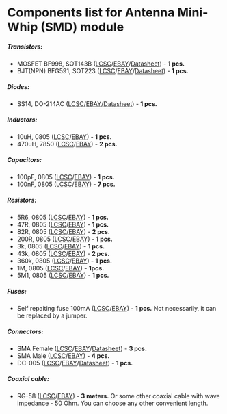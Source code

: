 # Components list for Antenna Mini-Whip (SMD) module

##### Transistors:
- MOSFET BF998, SOT143B ([LCSC](https://lcsc.com/search?q=bf998)/[EBAY](https://www.ebay.com/sch/i.html?_from=R40&_trksid=p2050601.m570.l1313.TR0.TRC0.H0.XBF998.TRS0&_nkw=BF998&_sacat=0)/[Datasheet](./Datasheets/MOSFET/BF998-Datasheet.pdf)) - **1 pcs.**
- BJT(NPN) BFG591, SOT223 ([LCSC](https://lcsc.com/search?q=bfg591)/[EBAY](https://www.ebay.com/sch/i.html?_from=R40&_trksid=p2050601.m570.l1313.TR11.TRC1.A0.H0.Xbfg591.TRS0&_nkw=bfg591&_sacat=0)/[Datasheet](./Datasheets/BJT%20(NPN)/BFG591-Datasheet.pdf)) - **1 pcs.**

##### Diodes:
- SS14, DO-214AC ([LCSC](https://lcsc.com/search?q=ss14%20do-214ac)/[EBAY](https://www.ebay.com/sch/i.html?_odkw=ss14&_osacat=0&_from=R40&_trksid=p2045573.m570.l1313.TR0.TRC0.H0.Xss14+do-214ac.TRS1&_nkw=ss14+do-214ac&_sacat=0)/[Datasheet](./Datasheets/Diodes/SS14-SS16-Diode-Datasheet.pdf)) - **1 pcs.**

##### Inductors:
- 10uH, 0805 ([LCSC](https://lcsc.com/search?q=10uh%200805)/[EBAY](https://www.ebay.com/sch/i.html?_from=R40&_trksid=p2050601.m570.l1313.TR3.TRC0.A0.H0.X10uh+0805.TRS0&_nkw=10uh+0805&_sacat=0)) - **1 pcs.**
- 470uH, 7850 ([LCSC](https://lcsc.com/search?q=470uh%207850)/[EBAY](https://www.ebay.com/sch/i.html?_from=R40&_trksid=p2050601.m570.l1313.TR0.TRC0.H0.X470uh.TRS0&_nkw=470uh&_sacat=0)) - **2 pcs.**

##### Capacitors:
- 100pF, 0805 ([LCSC](https://lcsc.com/search?q=100pf%200805)/[EBAY](https://www.ebay.com/sch/i.html?_from=R40&_trksid=p2050601.m570.l1313.TR12.TRC2.A0.H0.X100pf+0805.TRS0&_nkw=100pf+0805&_sacat=0)) - **1 pcs.**
- 100nF, 0805 ([LCSC](https://lcsc.com/search?q=100nf%200805)/[EBAY](https://www.ebay.com/sch/i.html?_from=R40&_trksid=p2050601.m570.l1313.TR6.TRC1.A0.H0.X100nf+0805.TRS0&_nkw=100nf+0805&_sacat=0)) - **7 pcs.**

##### Resistors:
- 5R6, 0805 ([LCSC](https://lcsc.com/search?q=5R6%200805)/[EBAY](https://www.ebay.com/sch/i.html?_from=R40&_trksid=p2050601.m570.l1313.TR2.TRC0.A0.H0.X5r6+0805.TRS0&_nkw=5r6+0805&_sacat=0)) - **1 pcs.**
- 47R, 0805 ([LCSC](https://lcsc.com/search?q=47R%200805)/[EBAY](https://www.ebay.com/sch/i.html?_from=R40&_trksid=p2050601.m570.l1313.TR11.TRC1.A0.H0.X47R+0805.TRS0&_nkw=47R+0805&_sacat=0)) - **1 pcs.**
- 82R, 0805 ([LCSC](https://lcsc.com/search?q=82R%200805)/[EBAY](https://www.ebay.com/sch/i.html?_from=R40&_trksid=p2050601.m570.l1313.TR10.TRC0.A0.H0.X82r+0805.TRS0&_nkw=82r+0805&_sacat=0)) - **2 pcs.**
- 200R, 0805 ([LCSC](https://lcsc.com/search?q=200R%200805)/[EBAY](https://www.ebay.com/sch/i.html?_from=R40&_trksid=p2050601.m570.l1313.TR11.TRC1.A0.H0.X200r+0805.TRS0&_nkw=200r+0805&_sacat=0)) - **1 pcs.**
- 3k, 0805 ([LCSC](https://lcsc.com/search?q=3k%200805)/[EBAY](https://www.ebay.com/sch/i.html?_from=R40&_trksid=p2050601.m570.l1313.TR12.TRC2.A0.H0.X3k+0805.TRS0&_nkw=3k+0805&_sacat=0)) - **1 pcs.**
- 43k, 0805 ([LCSC](https://lcsc.com/search?q=43k%200805)/[EBAY](https://www.ebay.com/sch/i.html?_from=R40&_trksid=p2050601.m570.l1313.TR10.TRC0.A0.H0.X43k+0805.TRS0&_nkw=43k+0805&_sacat=0)) - **2 pcs.**
- 360k, 0805 ([LCSC](https://lcsc.com/search?q=360k%200805)/[EBAY](https://www.ebay.com/sch/i.html?_from=R40&_trksid=p2050601.m570.l1313.TR12.TRC2.A0.H0.X360k+0805.TRS0&_nkw=360k+0805&_sacat=0)) - **1 pcs.**
- 1M, 0805 ([LCSC](https://lcsc.com/search?q=1M%200805)/[EBAY](https://www.ebay.com/sch/i.html?_from=R40&_trksid=p2050601.m570.l1313.TR12.TRC2.A0.H0.X1m+0805.TRS0&_nkw=1m+0805&_sacat=0)) - **1pcs.**
- 5M1, 0805 ([LCSC](https://lcsc.com/search?q=5M1%200805)/[EBAY](https://www.ebay.com/sch/i.html?_from=R40&_trksid=p2050601.m570.l1313.TR1.TRC0.A0.H0.X5m1+080.TRS0&_nkw=5m1+0805&_sacat=0)) - **1 pcs.**

##### Fuses:
- Self repaiting fuse 100mA ([LCSC]()/[EBAY](https://www.ebay.com/sch/i.html?_from=R40&_trksid=p2050601.m570.l1313.TR0.TRC0.A0.H0.Xmf-r+100mA.TRS5&_nkw=mf-r+100mA&_sacat=0)) - **1 pcs.** Not necessarily, it can be replaced by a jumper.

##### Connectors:
- SMA Female ([LCSC](https://lcsc.com/search?q=sma%20female%20edge)/[EBAY](https://www.ebay.com/sch/i.html?_from=R40&_trksid=p2050601.m570.l1312.R1.TR9.TRC1.A0.H0.Xsma+female+.TRS2&_nkw=sma+female+edge&_sacat=0)/[Datasheet](./Datasheets/Connectors/SMA-Female-Datasheet.pdf)) - **3 pcs.**
- SMA Male ([LCSC](https://lcsc.com/search?q=sma%20male)/[EBAY](https://www.ebay.com/sch/i.html?_from=R40&_trksid=p2050601.m570.l1313.TR0.TRC0.A0.H0.Xsma+male.TRS5&_nkw=sma+male&_sacat=0)) - **4 pcs.**
- DC-005 ([LCSC](https://lcsc.com/search?q=dc-005)/[EBAY](https://www.ebay.com/sch/i.html?_from=R40&_trksid=p2050601.m570.l1313.TR10.TRC2.A0.H0.Xdc-005.TRS2&_nkw=dc-005&_sacat=0)/[Datasheet](./Datasheets/Connectors/DC-005-Datasheet.pdf)) - **1 pcs.**
 
##### Coaxial cable:
* RG-58 ([LCSC](https://lcsc.com/search?q=rg58)/[EBAY](https://www.ebay.com/sch/i.html?_from=R40&_trksid=p2050601.m570.l1313.TR11.TRC2.A0.H0.Xrg58.TRS1&_nkw=rg58&_sacat=0)) - **3 meters.** Or some other coaxial cable with wave impedance - 50 Ohm. You can choose any other convenient length.